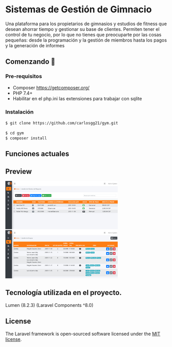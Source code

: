 # Sistemas de Gestión de Gimnacio

Una plataforma para los propietarios de gimnasios y estudios de fitness que desean ahorrar tiempo y gestionar su base de clientes. Permiten tener el control de tu negocio, por lo que no tienes que preocuparte por las cosas pequeñas: desde la programación y la gestión de miembros hasta los pagos y la generación de informes

## Comenzando 🚀


### Pre-requisitos 

- Composer https://getcomposer.org/
- PHP 7.4+
- Habilitar en el php.ini las extensiones para trabajar con sqlite

### Instalación

```bash
$ git clone https://github.com/carlosgg21/gym.git
```
```
$ cd gym
$ composer install
```


## Funciones actuales 


## Preview

<img src="screenshots/users-list.png" style=" width:350px ; height:150px " /> <img src="screenshots/groups-list.png" style=" width:350px ; height:150px " /> 




## Tecnología utilizada en el proyecto. 
 Lumen (8.2.3) (Laravel Components ^8.0)


## License

The Laravel framework is open-sourced software licensed under the [MIT license](https://opensource.org/licenses/MIT).
